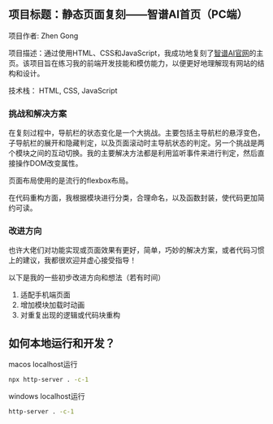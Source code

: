 ## 项目标题：静态页面复刻——智谱AI首页（PC端）
项目作者: Zhen Gong

项目描述：通过使用HTML、CSS和JavaScript，我成功地复刻了[智谱AI官网](https://www.zhipuai.cn/)的主页。该项目旨在练习我的前端开发技能和模仿能力，以便更好地理解现有网站的结构和设计。

技术栈：
HTML, CSS, JavaScript

### 挑战和解决方案

在复刻过程中，导航栏的状态变化是一个大挑战。主要包括主导航栏的悬浮变色，子导航栏的展开和隐藏判定，以及页面滚动时主导航状态的判定。另一个挑战是两个模块之间的互动切换。我的主要解决方法都是利用监听事件来进行判定，然后直接操作DOM改变属性。

页面布局使用的是流行的flexbox布局。

在代码重构方面，我根据模块进行分类，合理命名，以及函数封装，使代码更加简约可读。

### 改进方向
也许大佬们对功能实现或页面效果有更好，简单，巧妙的解决方案，或者代码习惯上的建议，我都很欢迎并虚心接受指导！

以下是我的一些初步改进方向和想法（若有时间）
1. 适配手机端页面
2. 增加模块加载时动画
3. 对重复出现的逻辑或代码块重构

## 如何本地运行和开发？
macos localhost运行
```bash
npx http-server . -c-1
```

windows localhost运行
```bash
http-server . -c-1
```



